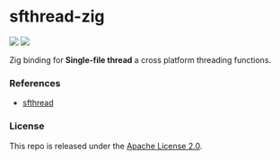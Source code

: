 # sfthread-zig

[![](https://img.shields.io/github/v/tag/thechampagne/sfthread-zig?label=version)](https://github.com/thechampagne/sfthread-zig/releases/latest) [![](https://img.shields.io/github/license/thechampagne/sfthread-zig)](https://github.com/thechampagne/sfthread-zig/blob/main/LICENSE)

Zig binding for **Single-file thread** a cross platform threading functions.

### References
 - [sfthread](https://github.com/mattiasgustavsson/libs/blob/main/thread.h)

### License

This repo is released under the [Apache License 2.0](https://github.com/thechampagne/sfthread-zig/blob/main/LICENSE).
